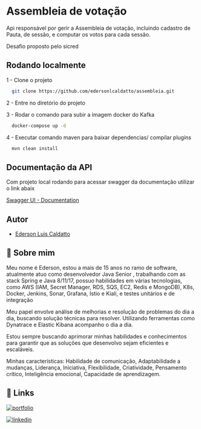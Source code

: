 
# Assembleia de votação

Api responsável por gerir a Assembleia de votação, incluindo cadastro de Pauta, de sessão, e computar os votos para cada sessão.

Desafio proposto pelo sicred




## Rodando localmente

1 - Clone o projeto

```bash
  git clone https://github.com/edersonlcaldatto/assembleia.git
```

2 - Entre no diretório do projeto


3 - Rodar o comando para subir a imagem docker do Kafka

```bash
  docker-compose up -d
```

4 - Executar comando maven para baixar dependencias/ compilar plugins 

```bash
  mvn clean install
```


## Documentação da API

Com projeto local rodando para acessar swagger da documentação utilizar o link abaix

[Swagger UI - Documentation](localhost:8001/swagger-ui/index.html)



## Autor


- [Ederson Luis Caldatto](https://github.com/edersonlcaldatto)


## 🚀 Sobre mim

Meu nome é Ederson, estou a mais de 15 anos no ramo de software, atualmente atuo como desenvolvedor Java Senior , trabalhando com as stack Spring e Java 8/11/17, possuo habilidades em várias tecnologias, como AWS (IAM, Secret Manager, RDS, SQS, EC2, Redis e MongoDB), K8s, Docker, Jenkins, Sonar, Grafana, Istio e Kiali, e testes unitários e de integração

Meu papel envolve análise de melhorias e resolução de problemas do dia a dia, buscando solução técnicas para resolver. Utilizando ferramentas como Dynatrace e Elastic Kibana acompanho o dia a dia.

Estou sempre buscando aprimorar minhas habilidades e conhecimentos para garantir que as soluções que desenvolvo sejam eficientes e escaláveis.

Minhas características: 
Habilidade de comunicação, Adaptabilidade a mudanças, Liderança, Iniciativa, Flexibilidade, Criatividade, Pensamento crítico, Inteligência emocional, Capacidade de aprendizagem.




## 🔗 Links
[![portfolio](https://img.shields.io/badge/my_portfolio-000?style=for-the-badge&logo=ko-fi&logoColor=white)](https://github.com/edersonlcaldatto/)

[![linkedin](https://img.shields.io/badge/linkedin-0A66C2?style=for-the-badge&logo=linkedin&logoColor=white)](https://www.linkedin.com/in/ederson-caldatto/)
